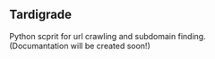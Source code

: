 ## Tardigrade

Python scprit for url crawling and subdomain finding.  
(Documantation will be created soon!)
